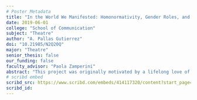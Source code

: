 ```yaml
---
# Poster Metadata
title: "In the World We Manifested: Homonormativity, Gender Roles, and Sexism Within Queer Fan Fiction"
date: 2019-06-01
college: "School of Communication"
subject: "Theatre"
author: "A. Pallas Gutierrez"
doi: "10.21985/N2Q20Q"
major: "Theatre"
senior_thesis: false
our_funding: false
faculty_advisor: "Paola Zamperini"
abstract: "This project was originally motivated by a life­long love of the Harry Potter series and a teenage love for fan fiction and other fan­created works. I was motivated to do research when I stumbled upon the lack of inclusivity in many fan communities, which I found to be shocking. In attempting to learn more about the harmful homonormativity, gender roles, and sexism that I had come across within works of queer fan fiction, I analyzed the website Archive of Our Own, a large fan fiction host site, to develop statistics on representation of gay and lesbian relationships within popular fandoms. I read through several works to learn about how these relationships are depicted within fan work, and did close readings to parse usage of words, themes, and stereotypes. I plan on continuing my research in this area, examining other hubs of fan fiction and doing close readings of popular pieces in order to examine the prevalence of homonormativity, gender roles, and sexism. My research so far agrees with and expands on previous work done on how fan fiction portrays queer relationships. In her article “The Sex Lives of Cult Television Characters,” Sara Gwenllian Jones discusses whether fan fiction depicting gay male couples successfully subverts conventional constructs of gender and sexuality, and my continued research provides more information on this, as well as expanding the argument to include queer female couples."
# scribd embed
scribd_src: https://www.scribd.com/embeds/414117320/content?start_page=1&view_mode=scroll&show_recommendations=false&access_key=key-4e3F1RSZfdT2226T3f84
scribd_id:
---
```

